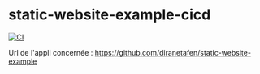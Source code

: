 # static-website-example-cicd
[![CI](https://github.com/ulrichmonji/cicd-static-website/workflows/static-website/badge.svg?event=push)](https://github.com/ulrichmonji/cicd-static-website/actions?query=workflow%3ACI)




Url de l'appli concernée : https://github.com/diranetafen/static-website-example

